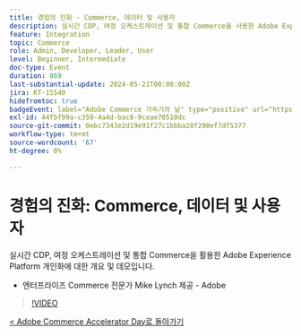 ```yaml
---
title: 경험의 진화 - Commerce, 데이터 및 사용자
description: 실시간 CDP, 여정 오케스트레이션 및 통합 Commerce을 사용한 Adobe Experience Platform 개인화에 대한 개요입니다.
feature: Integration
topic: Commerce
role: Admin, Developer, Leader, User
level: Beginner, Intermediate
doc-type: Event
duration: 869
last-substantial-update: 2024-05-21T00:00:00Z
jira: KT-15540
hidefromtoc: true
badgeEvent: label="Adobe Commerce 가속기의 날" type="positive" url="https://experienceleague.adobe.com/ko/docs/events/apac-commerce-recordings/2024/overview"
exl-id: 44fbf99a-c359-4a4d-bac8-9ceae70510dc
source-git-commit: 0ebc7343e2d19e91f27c1bbba20f290ef7df5377
workflow-type: tm+mt
source-wordcount: '67'
ht-degree: 0%

---
```


# 경험의 진화: Commerce, 데이터 및 사용자

실시간 CDP, 여정 오케스트레이션 및 통합 Commerce을 활용한 Adobe Experience Platform 개인화에 대한 개요 및 데모입니다.

+ 엔터프라이즈 Commerce 전문가 Mike Lynch 제공 - Adobe

>[!VIDEO](https://video.tv.adobe.com/v/3454445/?learn=on&captions=kor)

[&lt; Adobe Commerce Accelerator Day로 돌아가기](./overview.md)
